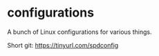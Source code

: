 # configurations
A bunch of Linux configurations for various things.

Short git: https://tinyurl.com/spdconfig

